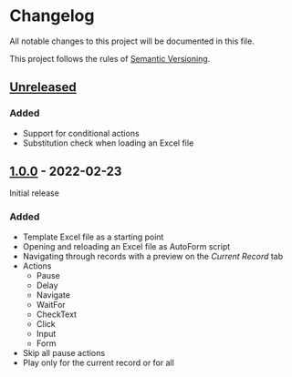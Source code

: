 # Changelog

All notable changes to this project will be documented in this file.

This project follows the rules of
[Semantic Versioning](http://semver.org/).

<!--
This document follows the guidelines in http://keepachangelog.md.

Use the following change groups: Added, Changed, Deprecated, Removed, Fixed, Security
Add a link to the GitHub diff like
[<this-version>]: https://github.com/mastersign/Mastersign.AutoForm/compare/v<last-version>...v<this-version>
-->

## [Unreleased]

[Unreleased]: https://github.com/mastersign/Mastersign.AutoForm/compare/main...dev

### Added
* Support for conditional actions
* Substitution check when loading an Excel file

## [1.0.0] - 2022-02-23

[1.0.0]: https://github.com/mastersign/Mastersign.AutoForm/tree/v1.0.0

Initial release

### Added
* Template Excel file as a starting point
* Opening and reloading an Excel file as AutoForm script
* Navigating through records with a preview on the _Current Record_ tab
* Actions
    + Pause
    + Delay
    + Navigate
    + WaitFor
    + CheckText
    + Click
    + Input
    + Form
* Skip all pause actions
* Play only for the current record or for all
